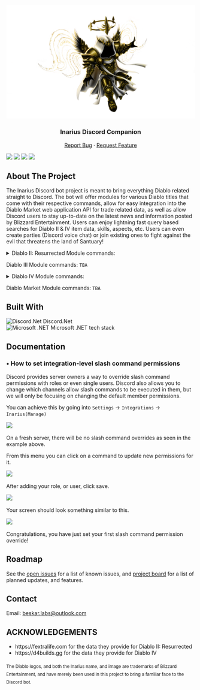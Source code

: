 <!-- PROJECT SHIELDS -->
<!--
*** I'm using markdown "reference style" links for readability.
*** Reference links are enclosed in brackets [ ] instead of parentheses ( ).
*** See the bottom of this document for the declaration of the reference variables
*** for contributors-url, forks-url, etc. This is an optional, concise syntax you may use.
*** https://www.markdownguide.org/basic-syntax/#reference-style-links
-->

<!-- PROJECT LOGO -->
<br />
<p align="center">
    <img src="https://github.com/ALCHElVlY/Inarius/blob/main/.github/Assets/Inarius_Portrait.png" alt="Logo">

  <h3 align="center">Inarius Discord Companion</h3>

  <p align="center">
    <a href="https://github.com/ALCHElVlY/Inarius/issues/new?assignees=ALCHElVlY&labels=bug&projects=&template=bug_report.md&title=%5BBUG%5D">Report Bug</a>
    ·
    <a href="https://github.com/ALCHElVlY/Inarius/issues/new?assignees=ALCHElVlY&labels=feature&projects=&template=feature_request.md&title=%5BFEATURE%5D">Request Feature</a>
  </p>
  
[![][readme-shield]][readme-url]
[![][version-shield]][version-url]
[![][issues-shield]][issues-url]
![][discord-shield]
</p>


<!-- ABOUT THE PROJECT -->
## About The Project

<!-- [![Product Name Screen Shot][product-screenshot]](https://example.com) -->

<p>
    The Inarius Discord bot project is meant to bring everything Diablo related straight to Discord. The bot will offer modules
    for various Diablo titles that come with their respective commands, allow for easy integration into the Diablo Market web application API for trade
    related data, as well as allow Discord users to stay up-to-date on the latest news and information posted by Blizzard Entertainment. Users can enjoy
    lightning fast query based searches for Diablo II & IV item data, skills, aspects, etc. Users can even create parties (Discord voice chat) or join existing ones to
    fight against the evil that threatens the land of Santuary!
</p>

<details>
    <summary>Diablo II: Resurrected Module commands:</summary>
    <ul>
        <li>miscitems</li>
        <li>sets</li>
        <li>uniques</li>
        <li>runes</li>
        <li>runewords</li>
        <li>recipes</li>
    </ul>
</details>
    
<p>Diablo III Module commands: <code>TBA</code></p>
    
<details>
    <summary>Diablo IV Module commands:</summary>
    <ul>
        <li>aspects</li>
        <li>paragon boards</li>
        <li>paragon glyphs</li>
        <li>uniques</li>
        <li>craft</li>
        <li>looking for group (lfg)</li>
    </ul>
</details>

<p>Diablo Market Module commands: <code>TBA</code></p>


## Built With

<div>
    <img src="https://i.imgur.com/uvs8UyJ.png" alt="Discord.Net" width="18px"> Discord.Net</img>
    <br>
    <img src="https://i.imgur.com/F8Bvjbr.png" alt="Microsoft .NET" width="18px"> Microsoft .NET tech stack</img>
</div>



<!-- Documentation -->
## Documentation

<div>
    <h3>• How to set integration-level slash command permissions</h3>
    <p>Discord provides server owners a way to override slash command permissions with roles or even single users.
        Discord also allows you to change which channels allow slash commands to be executed in them, but we will only
        be focusing on changing the default member permissions.
    </p>
    <p>You can achieve this by going into <code>Settings</code> -> <code>Integrations</code> -> <code>Inarius(Manage)</code></p>
    <img src="https://imgur.com/KY8alQ0.png"></img>
    <p>On a fresh server, there will be no slash command overrides as seen in the example above.</p>
    <p>From this menu you can click on a command to update new permissions for it.</p>
    <img src="https://imgur.com/1yK2Igs.png"></img>
    <p>After adding your role, or user, click save.</p>
    <img src="https://imgur.com/S9aBeLS.png"></img>
    <p>Your screen should look something similar to this.</p>
    <img src="https://imgur.com/PlUDfIV.png"></img>
    <p>Congratulations, you have just set your first slash command permission override!</p>
</div>



<!-- ROADMAP -->
## Roadmap

See the [open issues](https://github.com/ALCHElVlY/Inarius/issues) for a list of known issues, and [project board](https://github.com/ALCHElVlY/Inarius/projects/1) for a list of planned updates, and features.



<!-- CONTACT -->
## Contact

Email: beskar.labs@outlook.com<br>
<!-- Website: www.beskarlabs.com<br>
Facebook: n/a<br>
Twitter: n/a-->



<!-- ACKNOWLEDGEMENTS -->
## ACKNOWLEDGEMENTS

<div>
    <ul>
        <li>https://fextralife.com for the data they provide for Diablo II: Resurrected</li>
        <li>https://d4builds.gg for the data they provide for Diablo IV</li>
    </ul>
    <p><sub>
        The Diablo logos, and both the Inarius name, and image are trademarks of Blizzard Entertainment, and have merely been used in this
        project to bring a familiar face to the Discord bot.
    </sub></p>
</div>



<!-- MARKDOWN LINKS & IMAGES -->
<!-- https://www.markdownguide.org/basic-syntax/#reference-style-links -->
[readme-shield]: https://img.shields.io/badge/readme%20style-standard-blue.svg?style=plastic
[readme-url]: https://github.com/ALCHElVlY/Inarius#readme
[discord-shield]: https://img.shields.io/discord/1086693147331018852?color=blue&label=Online%20Discord%20Members&style=plastic
[version-shield]: https://img.shields.io/github/v/tag/ALCHElVlY/Inarius?label=version&style=plastic
[version-url]: https://github.com/main/ALCHElVlY/Inarius/releases
[issues-shield]: https://img.shields.io/github/Inarius/ALCHElVlY/inarius?color=blue&style=plastic
[issues-url]: https://github.com/ALCHElVlY/Inarius/issues
